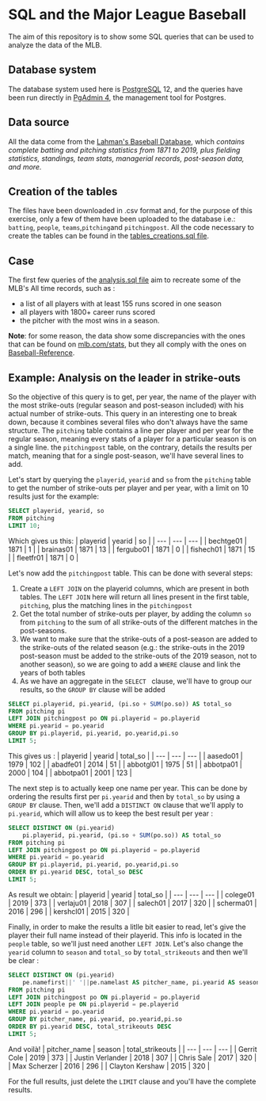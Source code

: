 # SQL and the Major League Baseball
The aim of this repository is to show some SQL queries that can be used to analyze the data of the MLB.

## Database system
The database system used here is [PostgreSQL](https://www.postgresql.org/about/) 12, and the queries have been run directly in [PgAdmin 4](https://www.pgadmin.org/), the management tool for Postgres.

## Data source

All the data come from the [Lahman's Baseball Database](http://www.seanlahman.com/baseball-archive/statistics/), which *contains complete batting and pitching statistics from 1871 to 2019, plus fielding statistics, standings, team stats, managerial records, post-season data, and more.*

## Creation of the tables

The files have been downloaded in .csv format and, for the purpose of this exercise, only a few of them have been uploaded to the database i.e.: `batting`, `people`, `teams`,`pitching`and `pitchingpost`. All the code necessary to create the tables can be found in the [tables_creations.sql file](https://github.com/Nicotops/SQL-and-the-Major-League-Baseball/blob/master/tables_creation.sql).

## Case

The first few queries of the [analysis.sql file](https://github.com/Nicotops/SQL-and-the-Major-League-Baseball/blob/master/analysis.sql) aim to recreate some of the MLB's All time records, such as :
- a list of all players with at least 155 runs scored in one season
- all players with 1800+ career runs scored 
- the pitcher with the most wins in a season.

**Note**: for some reason, the data show some discrepancies with the ones that can be found on [mlb.com/stats](https://www.mlb.com/stats/), but they all comply with the ones on [Baseball-Reference](https://www.baseball-reference.com/).

## Example: Analysis on the leader in strike-outs

So the objective of this query is to get, per year, the name of the player with the most strike-outs (regular season and post-season included) with his actual number of strike-outs.
This query in an interesting one to break down, because it combines several files who don't always have the same structure. The ```pitching``` table contains a line per player and per year for the regular season, meaning every stats of a player for a particular season is on a single line. the ```pitchingpost``` table, on the contrary, details the results per match, meaning that for a single post-season, we'll have several lines to add. 

Let's start by querying the ```playerid```, ```yearid``` and ```so``` from the ```pitching``` table to get the number of strike-outs per player and per year, with a limit on 10 results just for the example:
```sql
SELECT playerid, yearid, so
FROM pitching
LIMIT 10;
```

Which gives us this:
|	playerid	|	yearid	|	so	|
|		---		|	---		|	---	|
|	bechtge01	|	1871	|	1	|
|	brainas01	|	1871	|	13	|
|	fergubo01	|	1871	|	0	|
|	fishech01	|	1871	|	15	|
|	fleetfr01	|	1871	|	0	|

Let's now add the ```pitchingpost``` table. This can be done with several steps:
1. Create a ```LEFT JOIN``` on the playerid columns, which are present in both tables. The ```LEFT JOIN``` here will return all lines present in the first table, ```pitching```, plus the matching lines in the ```pitchingpost```
2. Get the total number of strike-outs per player, by adding the column ```so``` from ```pitching``` to the sum of all strike-outs of the different matches in the post-seasons.
3. We want to make sure that the strike-outs of a post-season are added to the strike-outs of the related season (e.g.: the strike-outs in the 2019 post-season must be added to the strike-outs of the 2019 season, not to another season), so we are going to add a ```WHERE``` clause and link the years of both tables
4. As we have an aggregate in the ```SELECT ``` clause, we'll have to group our results, so the ```GROUP BY``` clause will be added
 

 ```sql
SELECT pi.playerid, pi.yearid, (pi.so + SUM(po.so)) AS total_so
FROM pitching pi
LEFT JOIN pitchingpost po ON pi.playerid = po.playerid
WHERE pi.yearid = po.yearid
GROUP BY pi.playerid, pi.yearid, po.yearid,pi.so
LIMIT 5;
```
This gives us :
|	playerid	|	yearid	|	total_so	|
|		---		|		---	|	---	|
|	aasedo01	|	1979	|	102	|
|	abadfe01	|	2014	|	51	|
|	abbotgl01	|	1975	|	51	|
|	abbotpa01	|	2000	|	104	|
|	abbotpa01	|	2001	|	123	|

The next step is to actually keep one name per year. This can be done by ordering the results first per ```pi.yearid``` and then by ```total_so``` by using a ```GROUP BY``` clause. Then, we'll add a ```DISTINCT ON``` clause that we'll apply to ```pi.yearid```, which will allow us to keep the best result per year :
```sql
SELECT DISTINCT ON (pi.yearid)
	pi.playerid, pi.yearid, (pi.so + SUM(po.so)) AS total_so
FROM pitching pi
LEFT JOIN pitchingpost po ON pi.playerid = po.playerid
WHERE pi.yearid = po.yearid
GROUP BY pi.playerid, pi.yearid, po.yearid,pi.so
ORDER BY pi.yearid DESC, total_so DESC
LIMIT 5;
```

As result we obtain:
|	playerid	|	yearid	|	total_so	|
|		---		|	---		| ---	|
|	colege01	|	2019	|	373	|
|	verlaju01	|	2018	|	307	|
|	salech01	|	2017	|	320	|
|	scherma01	|	2016	|	296	|
|	kershcl01	|	2015	|	320	|

Finally, in order to make the results a litlle bit easier to read, let's give the player their full name instead of their playerid. This info is located in the ```people``` table, so we'll just need another ```LEFT JOIN```. Let's also change the ```yearid``` column to ```season``` and ```total_so``` by ```total_strikeouts``` and then we'll be clear :

```sql
SELECT DISTINCT ON (pi.yearid)
	pe.namefirst||' '||pe.namelast AS pitcher_name, pi.yearid AS season, (pi.so + SUM(po.so)) AS total_strikeouts
FROM pitching pi
LEFT JOIN pitchingpost po ON pi.playerid = po.playerid
LEFT JOIN people pe ON pi.playerid = pe.playerid
WHERE pi.yearid = po.yearid
GROUP BY pitcher_name, pi.yearid, po.yearid,pi.so
ORDER BY pi.yearid DESC, total_strikeouts DESC
LIMIT 5;
```

And voilà!
|	pitcher_name	|	season	|	total_strikeouts	|
|		---			|	---		|	---	|
|	Gerrit Cole	|	2019	|	373	|
|	Justin Verlander	|	2018	|	307	|
|	Chris Sale	|	2017	|	320	|
|	Max Scherzer	|	2016	|	296	|
|	Clayton Kershaw	|	2015	|	320	|

For the full results, just delete the ```LIMIT``` clause and you'll have the complete results.
